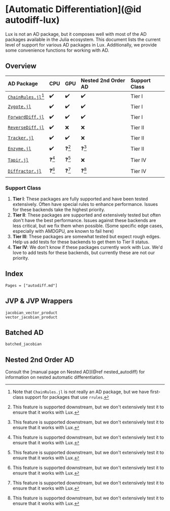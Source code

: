 # [Automatic Differentiation](@id autodiff-lux)

Lux is not an AD package, but it composes well with most of the AD packages available in the
Julia ecosystem. This document lists the current level of support for various AD packages in
Lux. Additionally, we provide some convenience functions for working with AD.

## Overview

| AD Package                                                         | CPU   | GPU   | Nested 2nd Order AD | Support Class |
| :----------------------------------------------------------------- | :---- | :---- | :------------------ | :------------ |
| [`ChainRules.jl`](https://github.com/JuliaDiff/ChainRules.jl)[^cr] | ✔️     | ✔️     | ✔️                   | Tier I        |
| [`Zygote.jl`](https://github.com/FluxML/Zygote.jl)                 | ✔️     | ✔️     | ✔️                   | Tier I        |
| [`ForwardDiff.jl`](https://github.com/JuliaDiff/ForwardDiff.jl)    | ✔️     | ✔️     | ✔️                   | Tier I        |
| [`ReverseDiff.jl`](https://github.com/JuliaDiff/ReverseDiff.jl)    | ✔️     | ❌     | ❌                   | Tier II       |
| [`Tracker.jl`](https://github.com/FluxML/Tracker.jl)               | ✔️     | ✔️     | ❌                   | Tier II       |
| [`Enzyme.jl`](https://github.com/EnzymeAD/Enzyme.jl)               | ✔️     | ❓[^q] | ❓[^q]               | Tier II       |
| [`Tapir.jl`](https://github.com/withbayes/Tapir.jl)                | ❓[^q] | ❓[^q] | ❌                   | Tier IV       |
| [`Diffractor.jl`](https://github.com/JuliaDiff/Diffractor.jl)      | ❓[^q] | ❓[^q] | ❓[^q]               | Tier IV       |

[^q]: This feature is supported downstream, but we don't extensively test it to ensure
      that it works with Lux.

[^cr]: Note that `ChainRules.jl` is not really an AD package, but we have first-class
       support for packages that use `rrules`.

### Support Class

  1. **Tier I**: These packages are fully supported and have been tested extensively. Often
     have special rules to enhance performance. Issues for these backends take the highest
     priority.
  2. **Tier II**: These packages are supported and extensively tested but often don't have
     the best performance. Issues against these backends are less critical, but we fix them
     when possible. (Some specific edge cases, especially with AMDGPU, are known to fail
     here)
  3. **Tier III**: These packages are somewhat tested but expect rough edges. Help us
     add tests for these backends to get them to Tier II status.
  4. **Tier IV**: We don't know if these packages currently work with Lux. We'd love to
     add tests for these backends, but currently these are not our priority.

## Index

```@index
Pages = ["autodiff.md"]
```

## JVP & JVP Wrappers

```@docs
jacobian_vector_product
vector_jacobian_product
```

## Batched AD

```@docs
batched_jacobian
```

## Nested 2nd Order AD

Consult the [manual page on Nested AD](@ref nested_autodiff) for information on nested
automatic differentiation.
